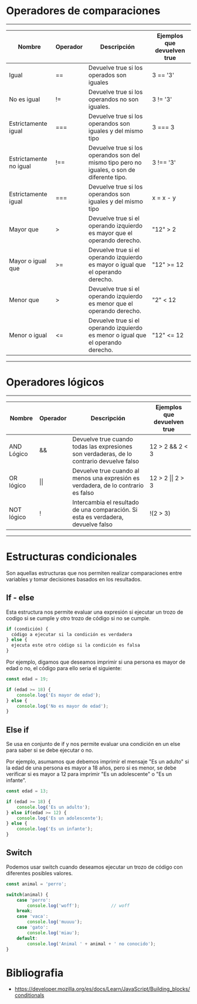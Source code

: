 # Operadores de comparaciones

----------------------------------------------------------------------------------------------------------------------------------------------------------------------
| Nombre                       | Operador | Descripción                                                                                | Ejemplos que devuelven true |
|------------------------------|----------|--------------------------------------------------------------------------------------------|-----------------------------|
| Igual                        | ==       | Devuelve true si los operados son iguales                                                  | 3 == '3'                    |
| No es igual                  | !=       | Devuelve true si los operandos no son iguales.                                             | 3 != '3'                    |
| Estrictamente igual          | ===      | Devuelve true si los operandos son iguales y del mismo tipo                                | 3 === 3                     |
| Estrictamente no igual       | !==      | Devuelve true si los operandos son del mismo tipo pero no iguales, o son de diferente tipo.| 3 !== '3'                   |
| Estrictamente igual          | ===      | Devuelve true si los operandos son iguales y del mismo tipo                                | x = x - y                   |
| Mayor que                    | >        | Devuelve true si el operando izquierdo es mayor que el operando derecho.                   | "12" > 2                    |
| Mayor o igual que            | >=       | Devuelve true si el operando izquierdo es mayor o igual que el operando derecho.           | "12" >= 12                  |
| Menor que                    | >        | Devuelve true si el operando izquierdo es menor que el operando derecho.                   | "2" < 12                    |
| Menor o igual                | <=       | Devuelve true si el operando izquierdo es menor o igual que el operando derecho.           | "12" <= 12                  |
----------------------------------------------------------------------------------------------------------------------------------------------------------------------

# Operadores lógicos
----------------------------------------------------------------------------------------------------------------------------------------------------------------------
| Nombre                       | Operador | Descripción                                                                                | Ejemplos que devuelven true |
|------------------------------|----------|--------------------------------------------------------------------------------------------|-----------------------------|
| AND Lógico                   | &&       | Devuelve true cuando todas las expresiones son verdaderas, de lo contrario devuelve falso  | 12 > 2 && 2 < 3             |
| OR lógico                    | \|\|       | Devuelve true cuando al menos una expresión es verdadera, de lo contrario es falso         | 12 > 2 \|\| 2 > 3             |
| NOT lógico                   | !        | Intercambia el resultado de una comparación. Si esta es verdadera, devuelve falso          | !(2 > 3)                    |
----------------------------------------------------------------------------------------------------------------------------------------------------------------------

# Estructuras condicionales

Son aquellas estructuras que nos permiten realizar comparaciones entre variables y tomar decisiones basados en los resultados.

## If - else

Esta estructura nos permite evaluar una expresión si ejecutar un trozo de codigo si se cumple y otro trozo de código si no se cumple.

```js
if (condición) {
  código a ejecutar si la condición es verdadera
} else {
  ejecuta este otro código si la condición es falsa
}
```

Por ejemplo, digamos que deseamos imprimir si una persona es mayor de edad o no, el código para ello seria el siguiente:
```js
const edad = 19;

if (edad >= 18) {
    console.log('Es mayor de edad');
} else {
    console.log('No es mayor de edad');
}
```

## Else if

Se usa en conjunto de if y nos permite evaluar una condición en un else para saber si se debe ejecutar o no.

Por ejemplo, asumamos que debemos imprimir el mensaje "Es un adulto" si la edad de una persona es mayor a 18 años, pero si es menor, se debe verificar si es mayor a 12 para imprimir "Es un adolescente" o "Es un infante".

```js
const edad = 13;

if (edad >= 18) {
    console.log('Es un adulto');
} else if(edad >= 12) {
    console.log('Es un adolescente');
} else {
    console.log('Es un infante');
}
```


## Switch

Podemos usar switch cuando deseamos ejecutar un trozo de código con diferentes posibles valores.

```js
const animal = 'perro';

switch(animal) {
    case 'perro':
        console.log('woff');            // woff
    break;
    case 'vaca':
        console.log('muuuu');
    case 'gato':
        console.log('miau');
    default:
        console.log('Animal ' + animal + ' no conocido');
}
```

# Bibliografia
- https://developer.mozilla.org/es/docs/Learn/JavaScript/Building_blocks/conditionals



